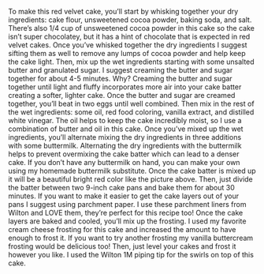 To make this red velvet cake, you’ll start by whisking together your dry ingredients: cake flour, unsweetened cocoa powder, baking soda, and salt. 
There’s also 1/4 cup of unsweetened cocoa powder in this cake so the cake isn’t super chocolatey, but it has a hint of chocolate that is expected in red velvet cakes. Once you’ve whisked together the dry ingredients I suggest sifting them as well to remove any lumps of cocoa powder and help keep the cake light.
Then, mix up the wet ingredients starting with some unsalted butter and granulated sugar. I suggest creaming the butter and sugar together for about 4-5 minutes. Why? Creaming the butter and sugar together until light and fluffy incorporates more air into your cake batter creating a softer, lighter cake.
Once the butter and sugar are creamed together, you’ll beat in two eggs until well combined. Then mix in the rest of the wet ingredients: some oil, red food coloring, vanilla extract, and distilled white vinegar. The oil helps to keep the cake incredibly moist, so I use a combination of butter and oil in this cake.
Once you’ve mixed up the wet ingredients, you’ll alternate mixing the dry ingredients in three additions with some buttermilk. Alternating the dry ingredients with the buttermilk helps to prevent overmixing the cake batter which can lead to a denser cake. If you don’t have any buttermilk on hand, you can make your own using my homemade buttermilk substitute.
Once the cake batter is mixed up it will be a beautiful bright red color like the picture above. Then, just divide the batter between two 9-inch cake pans and bake them for about 30 minutes. If you want to make it easier to get the cake layers out of your pans I suggest using parchment paper. I use these parchment liners from Wilton and LOVE them, they’re perfect for this recipe too!
Once the cake layers are baked and cooled, you’ll mix up the frosting. I used my favorite cream cheese frosting for this cake and increased the amount to have enough to frost it. If you want to try another frosting my vanilla buttercream frosting would be delicious too!
Then, just level your cakes and frost it however you like. I used the Wilton 1M piping tip for the swirls on top of this cake.